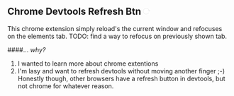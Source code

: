 ## Chrome Devtools Refresh Btn ![refresh logo](refresh16.png)

This chrome extension simply reload's the current window and refocuses on the elements tab. TODO: find a way to refocus on previously shown tab.


####... _why?_
1. I wanted to learn more about chrome extentions
2. I'm lasy and want to refresh devtools without moving another finger ;-) Honestly though, other browsers have a refresh button in devtools, but not chrome for whatever reason.

